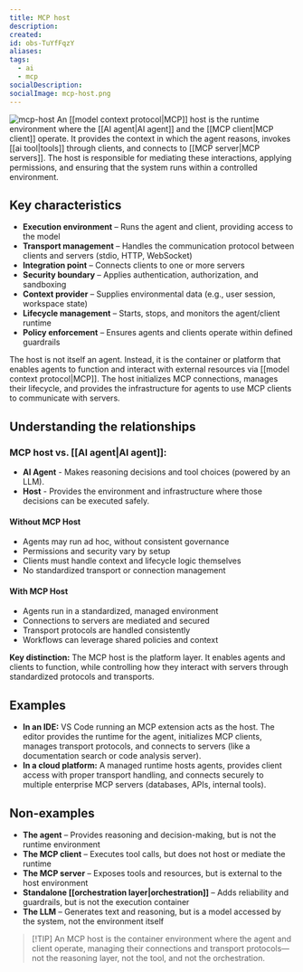 ```yaml
---
title: MCP host
description:
created:
id: obs-TuYfFqzY
aliases:
tags:
  - ai
  - mcp
socialDescription:
socialImage: mcp-host.png
---
```


![mcp-host](static/mcp-host.png)
An [[model context protocol|MCP]] host is the runtime environment where the [[AI agent|AI agent]] and the [[MCP client|MCP client]] operate. It provides the context in which the agent reasons, invokes [[ai tool|tools]] through clients, and connects to [[MCP server|MCP servers]]. The host is responsible for mediating these interactions, applying permissions, and ensuring that the system runs within a controlled environment.

## Key characteristics

- **Execution environment** – Runs the agent and client, providing access to the model
- **Transport management** – Handles the communication protocol between clients and servers (stdio, HTTP, WebSocket)
- **Integration point** – Connects clients to one or more servers
- **Security boundary** – Applies authentication, authorization, and sandboxing
- **Context provider** – Supplies environmental data (e.g., user session, workspace state)
- **Lifecycle management** – Starts, stops, and monitors the agent/client runtime
- **Policy enforcement** – Ensures agents and clients operate within defined guardrails

The host is not itself an agent. Instead, it is the container or platform that enables agents to function and interact with external resources via [[model context protocol|MCP]]. The host initializes MCP connections, manages their lifecycle, and provides the infrastructure for agents to use MCP clients to communicate with servers.

## Understanding the relationships

### MCP host vs. [[AI agent|AI agent]]:

- **AI Agent** - Makes reasoning decisions and tool choices (powered by an LLM).
- **Host** - Provides the environment and infrastructure where those decisions can be executed safely.

#### Without MCP Host

- Agents may run ad hoc, without consistent governance
- Permissions and security vary by setup
- Clients must handle context and lifecycle logic themselves
- No standardized transport or connection management

#### With MCP Host

- Agents run in a standardized, managed environment
- Connections to servers are mediated and secured
- Transport protocols are handled consistently
- Workflows can leverage shared policies and context

**Key distinction:** The MCP host is the platform layer. It enables agents and clients to function, while controlling how they interact with servers through standardized protocols and transports.

## Examples

- **In an IDE:** VS Code running an MCP extension acts as the host. The editor provides the runtime for the agent, initializes MCP clients, manages transport protocols, and connects to servers (like a documentation search or code analysis server).
- **In a cloud platform:** A managed runtime hosts agents, provides client access with proper transport handling, and connects securely to multiple enterprise MCP servers (databases, APIs, internal tools).

## Non-examples

- **The agent** – Provides reasoning and decision-making, but is not the runtime environment
- **The MCP client** – Executes tool calls, but does not host or mediate the runtime
- **The MCP server** – Exposes tools and resources, but is external to the host environment
- **Standalone [[orchestration layer|orchestration]]** – Adds reliability and guardrails, but is not the execution container
- **The LLM** – Generates text and reasoning, but is a model accessed by the system, not the environment itself

> [!TIP] An MCP host is the container environment where the agent and client operate, managing their connections and transport protocols—not the reasoning layer, not the tool, and not the orchestration.
